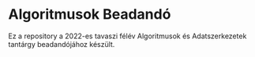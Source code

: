# Algoritmusok Beadandó

Ez a repository a 2022-es tavaszi félév Algoritmusok és Adatszerkezetek tantárgy beadandójához készült.
